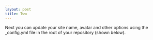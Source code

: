 ```yaml
---
layout: post
title: Two
---
```


Next you can update your site name, avatar and other options using the _config.yml file in the root of your repository (shown below).

